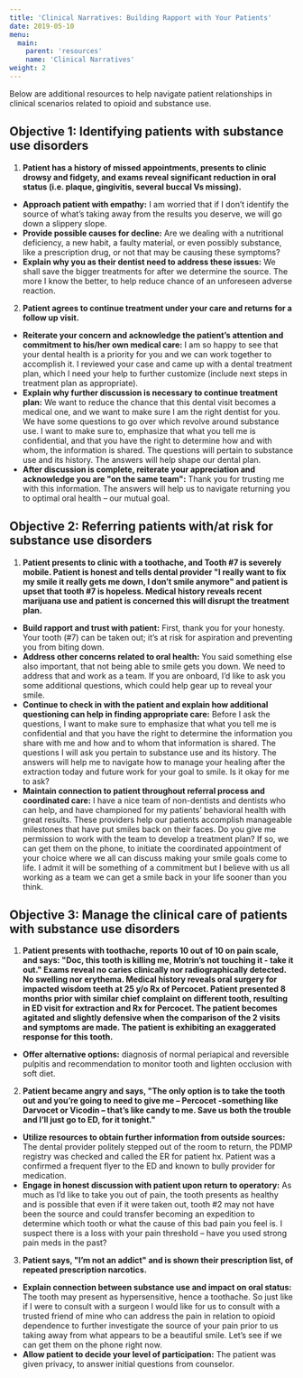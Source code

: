 ```yaml
---
title: 'Clinical Narratives: Building Rapport with Your Patients'
date: 2019-05-10
menu:
  main:
    parent: 'resources'
    name: 'Clinical Narratives'
weight: 2
---
```

Below are additional resources to help navigate patient relationships in clinical scenarios related to opioid and substance use.

## Objective 1: Identifying patients with substance use disorders
1. __Patient has a history of missed appointments, presents to clinic drowsy and fidgety, and exams reveal significant reduction in oral status (i.e. plaque, gingivitis, several buccal Vs missing).__
  * __Approach patient with empathy:__ I am worried that if I don’t identify the source of what’s taking away from the results you deserve, we will go down a slippery slope.
  * __Provide possible causes for decline:__ Are we dealing with a nutritional deficiency, a new habit, a faulty material, or even possibly substance, like a prescription drug, or not that may be causing these symptoms?
  * __Explain why you as their dentist need to address these issues:__ We shall save the bigger treatments for after we determine the source. The more I know the better, to help reduce chance of an unforeseen adverse reaction.
2. __Patient agrees to continue treatment under your care and returns for a follow up visit.__
  * __Reiterate your concern and acknowledge the patient’s attention and commitment to his/her own medical care:__ I am so happy to see that your dental health is a priority for you and we can work together to accomplish it.  I reviewed your case and came up with a dental treatment plan, which I need your help to further customize (include next steps in treatment plan as appropriate).
  * __Explain why further discussion is necessary to continue treatment plan:__ We want to reduce the chance that this dental visit becomes a medical one, and we want to make sure I am the right dentist for you. We have some questions to go over which revolve around substance use.  I want to make sure to, emphasize that what you tell me is confidential, and that you have the right to determine how and with whom, the information is shared.  The questions will pertain to substance use and its history. The answers will help shape our dental plan.
  * __After discussion is complete, reiterate your appreciation and acknowledge you are "on the same team":__ Thank you for trusting me with this information.  The answers will help us to navigate returning you to optimal oral health – our mutual goal.

## Objective 2: Referring patients with/at risk for substance use disorders
1. __Patient presents to clinic with a toothache, and Tooth #7 is severely mobile. Patient is honest and tells dental provider "I really want to fix my smile it really gets me down, I don’t smile anymore" and patient is upset that tooth #7 is hopeless. Medical history reveals recent marijuana use and patient is concerned this will disrupt the treatment plan.__
  * __Build rapport and trust with patient:__ First, thank you for your honesty. Your tooth (#7) can be taken out; it’s at risk for aspiration and preventing you from biting down.
  * __Address other concerns related to oral health:__ You said something else also important, that not being able to smile gets you down.  We need to address that and work as a team. If you are onboard, I’d like to ask you some additional questions, which could help gear up to reveal your smile.
  * __Continue to check in with the patient and explain how additional questioning can help in finding appropriate care:__ Before I ask the questions, I want to make sure to emphasize that what you tell me is confidential and that you have the right to determine the information you share with me and how and to whom that information is shared. The questions I will ask you pertain to substance use and its history. The answers will help me to navigate how to manage your healing after the extraction today and future work for your goal to smile. Is it okay for me to ask?
  * __Maintain connection to patient throughout referral process and coordinated care:__ I have a nice team of non-dentists and dentists who can help, and have championed for my patients’ behavioral health with great results. These providers help our patients accomplish manageable milestones that have put smiles back on their faces.  Do you give me permission to work with the team to develop a treatment plan? If so, we can get them on the phone, to initiate the coordinated appointment of your choice where we all can discuss making your smile goals come to life. I admit it will be something of a commitment but I believe with us all working as a team we can get a smile back in your life sooner than you think.

## Objective 3: Manage the clinical care of patients with substance use disorders
1. __Patient presents with toothache, reports 10 out of 10 on pain scale, and says: "Doc, this tooth is killing me, Motrin’s not touching it - take it out." Exams reveal no caries clinically nor radiographically detected. No swelling nor erythema. Medical history reveals oral surgery for impacted wisdom teeth at 25 y/o Rx of Percocet. Patient presented 8 months prior with similar chief complaint on different tooth, resulting in ED visit for extraction and Rx for Percocet. The patient becomes agitated and slightly defensive when the comparison of the 2 visits and symptoms are made. The patient is exhibiting an exaggerated response for this tooth.__
  * __Offer alternative options:__ diagnosis of normal periapical and reversible pulpitis and recommendation to monitor tooth and lighten occlusion with soft diet.
2. __Patient became angry and says, "The only option is to take the tooth out and you’re going to need to give me – Percocet -something like Darvocet or Vicodin – that’s like candy to me.  Save us both the trouble and I’ll just go to ED, for it tonight."__
  * __Utilize resources to obtain further information from outside sources:__ The dental provider politely stepped out of the room to return, the PDMP registry was checked and called the ER for patient hx. Patient was a confirmed a frequent flyer to the ED and known to bully provider for medication.
  * __Engage in honest discussion with patient upon return to operatory:__ As much as I’d like to take you out of pain, the tooth presents as healthy and is possible that even if it were taken out, tooth #2 may not have been the source and could transfer becoming an expedition to determine which tooth or what the cause of this bad pain you feel is.  I suspect there is a loss with your pain threshold – have you used strong pain meds in the past? 
3. __Patient says, "I’m not an addict" and is shown their prescription list, of repeated prescription narcotics.__
  * __Explain connection between substance use and impact on oral status:__ The tooth may present as hypersensitive, hence a toothache. So just like if I were to consult with a surgeon I would like for us to consult with a trusted friend of mine who can address the pain in relation to opioid dependence to further investigate the source of your pain prior to us taking away from what appears to be a beautiful smile.  Let’s see if we can get them on the phone right now.
  * __Allow patient to decide your level of participation:__ The patient was given privacy, to answer initial questions from counselor.
